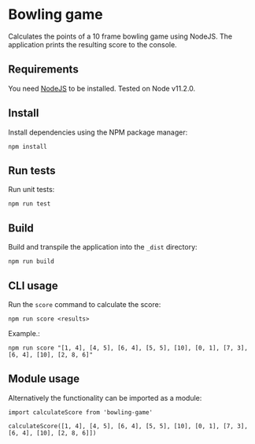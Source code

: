 
# Bowling game

Calculates the points of a 10 frame bowling game using NodeJS. The application prints the resulting score to the console.

## Requirements

You need [NodeJS](https://nodejs.org/en/) to be installed. Tested on Node v11.2.0.

## Install

Install dependencies using the NPM package manager:

`npm install`

## Run tests

Run unit tests:

`npm run test`

## Build

Build and transpile the application into the `_dist` directory:

`npm run build`

## CLI usage

Run the `score` command to calculate the score:

`npm run score <results>`

Example.:

`npm run score "[1, 4], [4, 5], [6, 4], [5, 5], [10], [0, 1], [7, 3], [6, 4], [10], [2, 8, 6]"`

## Module usage

Alternatively the functionality can be imported as a module:

```
import calculateScore from 'bowling-game'

calculateScore([1, 4], [4, 5], [6, 4], [5, 5], [10], [0, 1], [7, 3], [6, 4], [10], [2, 8, 6]])

```
